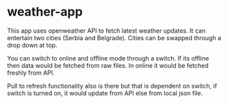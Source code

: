 # weather-app

This app uses openweather API to fetch latest weather updates.
It can entertain two cities (Serbia and Belgrade). Cities can be swapped through a drop down at top.

You can switch to online and offline mode through a switch. If its offline then data would be fetched from raw files. 
In online it would be fetched freshly from API.

Pull to refresh functionality also is there but that is dependent on switch, if switch is turned on, it would update from API else from local json file.
